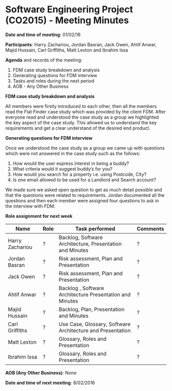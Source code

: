 # Software Engineering Project (CO2015) - Meeting Minutes

**Date and time of meeting**: 01/02/16

**Participants**: Harry Zachariou, Jordan Basran, Jack Owen, Ahtif Anwar, Majid Hussain, Carl Griffiths, Matt Lexton and Ibrahim Issa

**Agenda** and records of the meeting:

1.  FDM case study breakdown and analysis
2.  Generating questions for FDM interview
3.  Tasks and roles during the next period
4.	AOB - Any Other Business

**FDM case study breakdown and analysis**

All members were firstly introduced to each other, then all the members read the Flat Finder case study which was provided by the client FDM. After everyone read and understood the case study as a group we highlighted the key aspect of the case study. This allowed us to understand the key requirements and get a clear understand of  the desired end product.

**Generating questions for FDM interview**

Once we understood the case study as a group we came up with questions which were not answered in the case study such as the follows:
1.  How would the user express interest in being a buddy?
2.  What criteria would it suggest buddy’s for you?
3. 	How would you search for a property i.e. using Postcode, City?
4.  Is one email allowed to be used for a Landlord and Search account?

We made sure we asked open question to get as much detail possible and that the questions were related to requirements. Jordan documented all the questions and then each member were assigned four questions to ask in the interview with FDM.

**Role assignment for next week**

| Name | Role | Task performed | Comments |
|------|------|----------------|----------|
| Harry Zachariou | ? | Backlog, Software Architecture, Presentation and Minutes | ? |
| Jordan Basran | ? | Risk assessment, Plan and Presentation | ? |
| Jack Owen | ? | Risk assessment, Plan and Presentation | ? |
| Ahtif Anwar | ? | Backlog , Software Architecture  Presentation and Minutes  | ? |
| Majid Hussain | ? | Backlog, Plan, Presentation and Minutes  | ? |
| Carl Griffiths | ? | Use Case, Glossary,  Software Architecture and Presentation | ? |
| Matt Lexton | ? | Glossary, Roles and Presentation | ? |
| Ibrahim Issa | ? | Glossary, Roles and Presentation | ? |

**AOB (Any Other Business)**:
None

**Date and time of next meeting**: 8/02/2016
